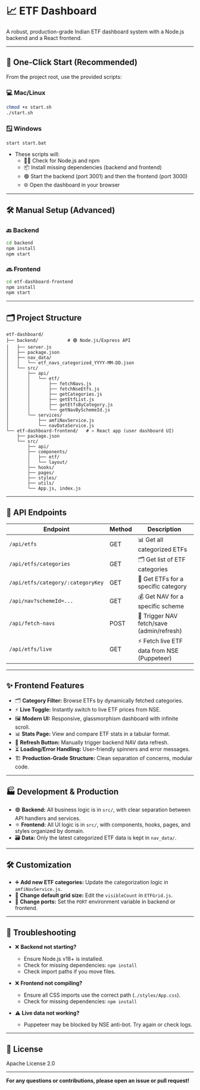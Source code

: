 # 📈 ETF Dashboard

A robust, production-grade Indian ETF dashboard system with a Node.js backend and a React frontend.

---

## 🚀 One-Click Start (Recommended)

From the project root, use the provided scripts:

### 💻 Mac/Linux
```bash
chmod +x start.sh
./start.sh
```

### 🪟 Windows
```
start start.bat
```

- These scripts will:
  - 🧑‍💻 Check for Node.js and npm
  - 📦 Install missing dependencies (backend and frontend)
  - 🟢 Start the backend (port 3001) and then the frontend (port 3000)
  - 🌐 Open the dashboard in your browser

---

## 🛠️ Manual Setup (Advanced)

### 🔙 Backend
```bash
cd backend
npm install
npm start
```

### 🔜 Frontend
```bash
cd etf-dashboard-frontend
npm install
npm start
```

---

## 🗂️ Project Structure

```
etf-dashboard/
├── backend/           # 🟢 Node.js/Express API
│   ├── server.js
│   ├── package.json
│   ├── nav_data/
│   │   └── etf_navs_categorized_YYYY-MM-DD.json
│   └── src/
│       ├── api/
│       │   └── etf/
│       │       ├── fetchNavs.js
│       │       ├── fetchNseEtfs.js
│       │       ├── getCategories.js
│       │       ├── getEtfList.js
│       │       ├── getEtfsByCategory.js
│       │       └── getNavBySchemeId.js
│       └── services/
│           ├── amfiNavService.js
│           └── navDataService.js
└── etf-dashboard-frontend/   # ⚛️ React app (user dashboard UI)
    ├── package.json
    └── src/
        ├── api/
        ├── components/
        │   ├── etf/
        │   └── layout/
        ├── hooks/
        ├── pages/
        ├── styles/
        ├── utils/
        └── App.js, index.js
```

---

## 🔌 API Endpoints

| Endpoint                                 | Method | Description                                 |
|-------------------------------------------|--------|---------------------------------------------|
| `/api/etfs`                              | GET    | 📊 Get all categorized ETFs                  |
| `/api/etfs/categories`                   | GET    | 🗂️ Get list of ETF categories                |
| `/api/etfs/category/:categoryKey`        | GET    | 📁 Get ETFs for a specific category          |
| `/api/nav?schemeId=...`                  | GET    | 💰 Get NAV for a specific scheme             |
| `/api/fetch-navs`                        | POST   | 🔄 Trigger NAV fetch/save (admin/refresh)    |
| `/api/etfs/live`                         | GET    | ⚡ Fetch live ETF data from NSE (Puppeteer)  |

---

## ✨ Frontend Features

- 🗂️ **Category Filter:** Browse ETFs by dynamically fetched categories.
- ⚡ **Live Toggle:** Instantly switch to live ETF prices from NSE.
- 🖼️ **Modern UI:** Responsive, glassmorphism dashboard with infinite scroll.
- 📊 **Stats Page:** View and compare ETF stats in a tabular format.
- 🔄 **Refresh Button:** Manually trigger backend NAV data refresh.
- ⏳ **Loading/Error Handling:** User-friendly spinners and error messages.
- 🏗️ **Production-Grade Structure:** Clean separation of concerns, modular code.

---

## 🏭 Development & Production

- 🟢 **Backend:** All business logic is in `src/`, with clear separation between API handlers and services.
- ⚛️ **Frontend:** All UI logic is in `src/`, with components, hooks, pages, and styles organized by domain.
- 🗃️ **Data:** Only the latest categorized ETF data is kept in `nav_data/`.

---

## 🛠️ Customization

- ➕ **Add new ETF categories:** Update the categorization logic in `amfiNavService.js`.
- 🔢 **Change default grid size:** Edit the `visibleCount` in `ETFGrid.js`.
- 🔧 **Change ports:** Set the `PORT` environment variable in backend or frontend.

---

## 🧰 Troubleshooting

- ❌ **Backend not starting?**  
  - Ensure Node.js v18+ is installed.
  - Check for missing dependencies: `npm install`
  - Check import paths if you move files.

- ❌ **Frontend not compiling?**  
  - Ensure all CSS imports use the correct path (`./styles/App.css`).
  - Check for missing dependencies: `npm install`

- ⚠️ **Live data not working?**  
  - Puppeteer may be blocked by NSE anti-bot. Try again or check logs.

---

## 📄 License

Apache License 2.0

---

**For any questions or contributions, please open an issue or pull request!**
